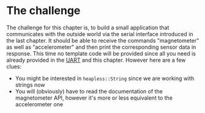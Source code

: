 # The challenge

The challenge for this chapter is, to build a small application that
communicates with the outside world via the serial interface introduced
in the last chapter. It should be able to receive the commands "magnetometer"
as well as "accelerometer" and then print the corresponding sensor data
in response. This time no template code will be provided since all you need
is already provided in the [UART](../07-uart/index.md) and this chapter. However here are a few clues:

- You might be interested in `heapless::String` since we are working with strings now
- You will (obviously) have to read the documentation of the magnetometer API, however
  it's more or less equivalent to the accelerometer one
